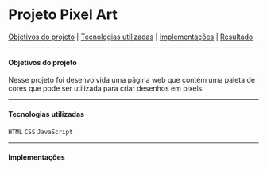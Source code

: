 # Projeto Pixel Art

[Objetivos do projeto](#objetivos-do-projeto) | [Tecnologias utilizadas](#tecnologias-utilizadas) | [Implementações](#implementações) | [Resultado](#resultado)

---

#### Objetivos do projeto

Nesse projeto foi desenvolvida uma página web que contém uma paleta de cores que pode ser utilizada para criar desenhos em pixels.

---

#### Tecnologias utilizadas

`HTML`
`CSS`
`JavaScript`

---

#### Implementações

